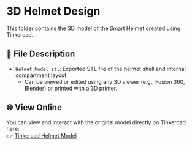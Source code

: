 # 3D Helmet Design

This folder contains the 3D model of the Smart Helmet created using Tinkercad.

## 🔧 File Description

- `Helmet_Model.stl`: Exported STL file of the helmet shell and internal compartment layout.
  - Can be viewed or edited using any 3D viewer (e.g., Fusion 360, Blender) or printed with a 3D printer.

## 🌐 View Online

You can view and interact with the original model directly on Tinkercad here:  
👉 [Tinkercad Helmet Model](https://www.tinkercad.com/things/bWSErj96xII-motorcycle-helmet?sharecode=tA7QLj8v6MsDDk2OhG5JdLYARLnOOyBaykftpTJimyM)
